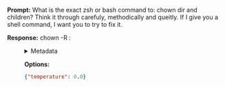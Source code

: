 **Prompt:**
What is the exact zsh or bash command to: chown dir and children? Think it through carefuly, methodically and queitly. If I give you a shell command, I want you to try to fix it.

**Response:**
chown -R <user>:<group> <dir>

<details><summary>Metadata</summary>

- Duration: 1118 ms
- Datetime: 2023-08-06T15:03:41.962652
- Model: gpt-3.5-turbo-0613

</details>

**Options:**
```json
{"temperature": 0.0}
```

